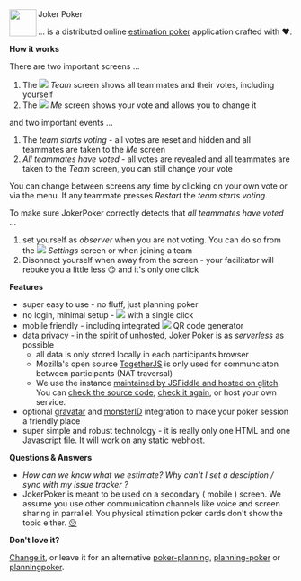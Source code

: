 ## <img src="https://culmat.github.io/joker-poker/joker-poker-logo.svg" align="left" height="48" width="48" >
Joker Poker

... is a distributed online [estimation poker](https://en.wikipedia.org/wiki/Planning_poker) application crafted with ❤️.

**How it works**

There are two important screens ...

1) The ![](https://raw.githubusercontent.com/Templarian/MaterialDesign-SVG/master/svg/account-multiple.svg) _Team_ screen shows all teammates and their votes, including yourself
1) The ![](https://raw.githubusercontent.com/Templarian/MaterialDesign-SVG/master/svg/account.svg) _Me_ screen shows your vote and allows you to change it

and two important events ...

1) The _team starts voting_ - all votes are reset and hidden and all teammates are taken to the _Me_ screen
1) _All teammates have voted_ - all votes are revealed and all teammates are taken to the _Team_ screen, you can still change your vote
 
You can change between screens any time by clicking on your own vote or via the menu.
If any teammate presses _Restart_ the _team starts voting_.

To make sure JokerPoker correctly detects that _all teammates have voted_ ...

1) set yourself as _observer_ when you are not voting. You can do so from the ![](https://raw.githubusercontent.com/Templarian/MaterialDesign-SVG/master/svg/cog.svg) _Settings_ screen or when joining a team
1) Disonnect yourself when away from the screen - your facilitator will rebuke you a little less 😏 and it's only one click


**Features**

 * super easy to use - no fluff, just planning poker
 * no login, minimal setup - <a href="https://culmat.github.io/joker-poker/"><img src="https://dabuttonfactory.com/button.png?t=create+a+team&f=Ubuntu&ts=14&tc=fff&hp=16&vp=5&c=6&bgt=unicolored&bgc=2ea44f&be=1"></a> with a single click
 * mobile friendly - including integrated ![](https://raw.githubusercontent.com/Templarian/MaterialDesign-SVG/master/svg/qrcode.svg) QR code generator 
 * data privacy - in the spirit of [unhosted](https://unhosted.org/), Joker Poker is as *serverless* as possible
   * all data is only stored locally in each participants browser
   * Mozilla's open source [TogetherJS](https://github.com/mozilla/togetherjs) is only used for communciaton between participants (NAT traversal)
   * We use the instance [maintained by JSFiddle and hosted on glitch](https://github.com/jsfiddle/togetherjs/issues/1172). You can [check the source code](http://togetherjs-hub.glitch.me/server-source), [check it again](https://glitch.com/edit/#!/togetherjs-hub), or host your own service.
 * optional [gravatar](gravatar.com/) and [monsterID](https://www.splitbrain.org/projects/monsterid) integration to make your poker session a friendly place
 * super simple and robust technology - it is really only one HTML and one Javascript file. It will work on any static webhost. 

**Questions & Answers**

 * _How can we know what we estimate? Why can't I set a desciption / sync with my issue tracker <XYZ>?_ 
 * JokerPoker is meant to be used on a secondary ( mobile ) screen. We assume you use other communication channels like voice and screen sharing in parrallel. You physical stimation poker cards don't show the topic either. [😗](https://en.wikipedia.org/wiki/KISS_principle)

**Don't love it?**

[Change it](https://github.com/culmat/joker-poker/issues), or leave it for an alternative [poker-planning](https://github.com/topics/poker-planning), [planning-poker](https://github.com/topics/planning-poker) or [planningpoker](https://github.com/topics/planningpoker).
